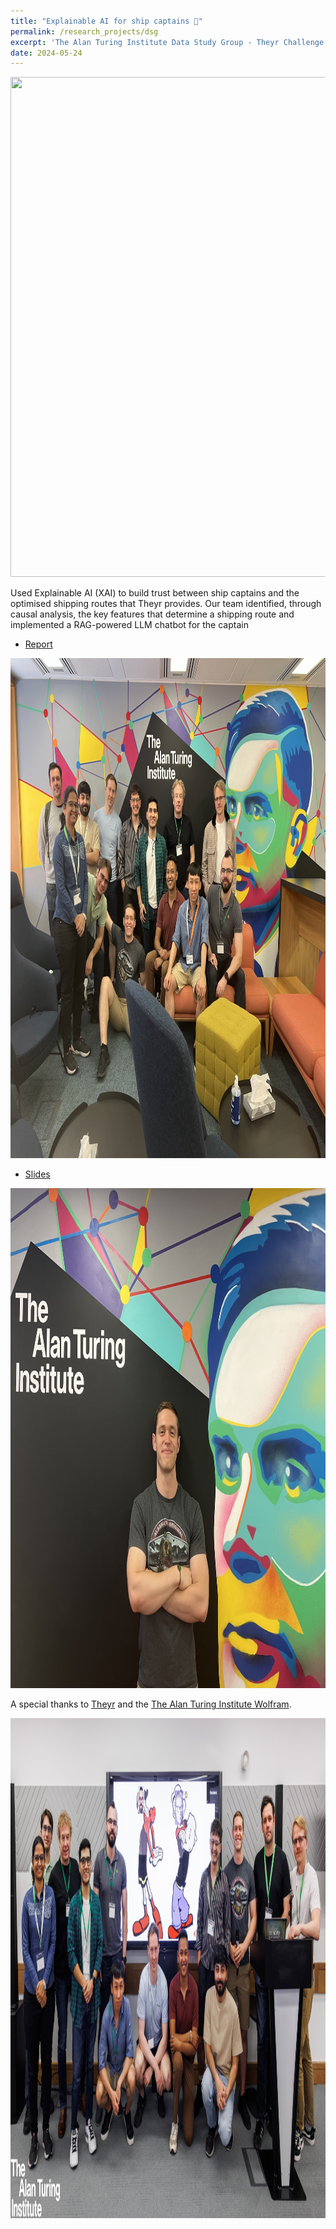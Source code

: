 ```yaml
---
title: "Explainable AI for ship captains 🚢"
permalink: /research_projects/dsg
excerpt: 'The Alan Turing Institute Data Study Group - Theyr Challenge'
date: 2024-05-24
---
```


<center><img src="/images/research_projects/dsg_1.png" width="800" height="800" /></center>


Used Explainable AI (XAI) to build trust between ship captains and the optimised shipping routes that Theyr provides. Our team identified, through causal analysis, the key features that determine a shipping route and implemented a RAG-powered LLM chatbot for the captain

* [Report]()

<center><img src="/images/research_projects/dsg_2.jpeg" width="800" height="800" /></center>

* [Slides](https://drive.google.com/file/d/1n90Bg9b-8r38gptwz5fuphaDYE4HAoZw/view?usp=sharing)

<center><img src="/images/research_projects/dsg_3.jpeg" width="800" height="800" /></center>

A special thanks to [Theyr](https://www.theyr.com/) and the [The Alan Turing Institute Wolfram](https://www.turing.ac.uk/).

<center><img src="/images/research_projects/dsg_4.jpeg" width="800" height="800" /></center>